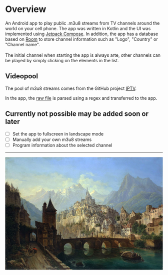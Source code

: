 # Overview
An Android app to play public .m3u8 streams from TV channels around the world on your cell phone. 
The app was written in Kotlin and the UI was implemented using [Jetpack Compose](https://developer.android.com/jetpack/compose). 
In addition, the app has a database based on [Room](https://developer.android.com/training/data-storage/room) to store channel information such as "Logo", "Country" or "Channel name". 
<br>
<br>
The initial channel when starting the app is always arte, other channels can be played by simply clicking on the elements in the list.


## Videopool
The pool of m3u8 streams comes from the GitHub project [IPTV](https://github.com/Free-TV/IPTV). 

In the app, the [raw file](https://raw.githubusercontent.com/Free-TV/IPTV/master/playlist.m3u8) is parsed using a regex and transferred to the app.

## Currently not possible may be added soon or later
 - [ ] Set the app to fullscreen in landscape mode
 - [ ] Manually add your own m3u8 streams
 - [ ] Program information about the selected channel

---
![AndreasRoller](AndreasRoller.jpg)
